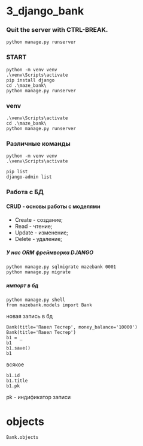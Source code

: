 # 3_django_bank

### Quit the server with CTRL-BREAK.

    python manage.py runserver

### START
    python -m venv venv
    .\venv\Scripts\activate
    pip install django
    cd .\maze_bank\
    python manage.py runserver

### venv
    .\venv\Scripts\activate
    cd .\maze_bank\
    python manage.py runserver

### Различные команды
    python -m venv venv
    .\venv\Scripts\activate
    
    pip list
    django-admin list

### Работа с БД
#### CRUD - основы работы с моделями
* Create - создание;
* Read - чтение;
* Update - изменение;
* Delete - удаление;
##### У нас ORM фреймворка DJANGO

    python manage.py sqlmigrate mazebank 0001
    python manage.py migrate

##### импорт в бд
    python manage.py shell
    from mazebank.models import Bank 
новая запись в бд

    Bank(title='Павел Тестер', money_balance='10000')
    Bank(title='Павел Тестер')
    b1 = _ 
    b1
    b1.save()
    b1
всякое

    b1.id
    b1.title
    b1.pk  

pk - индификатор записи 
# objects

    Bank.objects